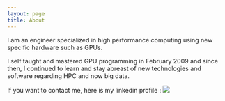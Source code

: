 ```yaml
---
layout: page
title: About
---
```



I am an engineer specialized in high performance computing using new specific hardware such as GPUs.

I self taught and mastered GPU programming in February 2009 and since then, I continued to learn and stay abreast of new technologies and software regarding HPC and now big data.

If you want to contact me, here is my linkedin profile : [<img src="{{ site.baseurl }}/public/linkedin.png">](https://www.linkedin.com/in/tcabel)

